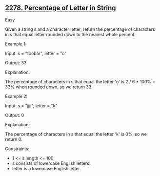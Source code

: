 ## [2278. Percentage of Letter in String](https://leetcode.com/problems/percentage-of-letter-in-string/)

Easy

Given a string s and a character letter, return the percentage of characters in s that equal letter rounded down to the nearest whole percent.
 

Example 1:

Input: s = "foobar", letter = "o"

Output: 33

Explanation:

The percentage of characters in s that equal the letter 'o' is 2 / 6 * 100% = 33% when rounded down, so we return 33.

Example 2:

Input: s = "jjjj", letter = "k"

Output: 0

Explanation:

The percentage of characters in s that equal the letter 'k' is 0%, so we return 0.

Constraints:

- 1 <= s.length <= 100
- s consists of lowercase English letters.
- letter is a lowercase English letter.
